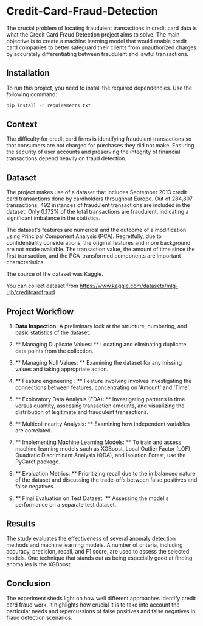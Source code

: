# Credit-Card-Fraud-Detection

The crucial problem of locating fraudulent transactions in credit card data is what the Credit Card Fraud Detection project aims to solve. The main objective is to create a machine learning model that would enable credit card companies to better safeguard their clients from unauthorized charges by accurately differentiating between fraudulent and lawful transactions.

## Installation

To run this project, you need to install the required dependencies. Use the following command:

```bash
pip install -r requirements.txt
```
## Context

The difficulty for credit card firms is identifying fraudulent transactions so that consumers are not charged for purchases they did not make. Ensuring the security of user accounts and preserving the integrity of financial transactions depend heavily on fraud detection.

## Dataset
The project makes use of a dataset that includes September 2013 credit card transactions done by cardholders throughout Europe. Out of 284,807 transactions, 492 instances of fraudulent transactions are included in the dataset. Only 0.172% of the total transactions are fraudulent, indicating a significant imbalance in the statistics.

The dataset's features are numerical and the outcome of a modification using Principal Component Analysis (PCA). Regretfully, due to confidentiality considerations, the original features and more background are not made available. The transaction value, the amount of time since the first transaction, and the PCA-transformed components are important characteristics.

The source of the dataset was Kaggle.

You can collect dataset from https://www.kaggle.com/datasets/mlg-ulb/creditcardfraud

## Project Workflow


1. **Data Inspection:** A preliminary look at the structure, numbering, and basic statistics of the dataset.

2. ** Managing Duplicate Values: ** Locating and eliminating duplicate data points from the collection.

3. ** Managing Null Values: ** Examining the dataset for any missing values and taking appropriate action.

4. ** Feature engineering : ** Feature involving involves investigating the connections between features, concentrating on 'Amount' and 'Time'.

5. ** Exploratory Data Analysis (EDA): ** Investigating patterns in time versus quantity, assessing transaction amounts, and visualizing the distribution of legitimate and fraudulent transactions.

6. ** Multicollinearity Analysis: ** Examining how independent variables are correlated.

7. ** Implementing Machine Learning Models: ** To train and assess machine learning models such as XGBoost, Local Outlier Factor (LOF), Quadratic Discriminant Analysis (QDA), and Isolation Forest, use the PyCaret package.

8. ** Evaluation Metrics: ** Prioritizing recall due to the imbalanced nature of the dataset and discussing the trade-offs between false positives and false negatives.

9. ** Final Evaluation on Test Dataset: ** Assessing the model's performance on a separate test dataset.


## Results

The study evaluates the effectiveness of several anomaly detection methods and machine learning models. A number of criteria, including accuracy, precision, recall, and F1 score, are used to assess the selected models. One technique that stands out as being especially good at finding anomalies is the XGBoost.

## Conclusion

The experiment sheds light on how well different approaches identify credit card fraud work. It highlights how crucial it is to take into account the particular needs and repercussions of false positives and false negatives in fraud detection scenarios.

